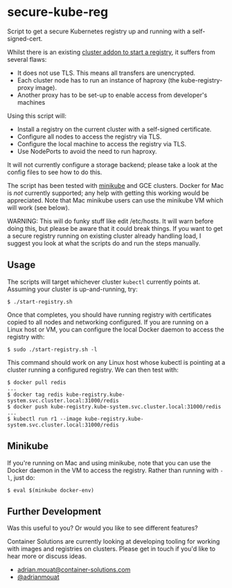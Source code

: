 # secure-kube-reg
Script to get a secure Kubernetes registry up and running with a
self-signed-cert.

Whilst there is an existing [cluster addon to start a registry](https://github.com/kubernetes/kubernetes/tree/master/cluster/addons/registry), it suffers from several flaws:

 - It does not use TLS. This means all transfers are unencrypted.
 - Each cluster node has to run an instance of haproxy (the kube-registry-proxy image).
 - Another proxy has to be set-up to enable access from developer's machines

Using this script will:

 - Install a registry on the current cluster with a self-signed certificate.
 - Configure all nodes to access the registry via TLS.
 - Configure the local machine to access the registry via TLS.
 - Use NodePorts to avoid the need to run haproxy.

It will not currently configure a storage backend; please take a look at the
config files to see how to do this.

The script has been tested with [minikube](https://github.com/kubernetes/minikube) and GCE clusters. Docker for Mac is _not_ currently supported; any help with getting this working would be appreciated. Note that Mac minikube users can use the minikube VM which will work (see below).

WARNING: This will do funky stuff like edit /etc/hosts. It will warn before
doing this, but please be aware that it could break things. If you want to get a
secure registry running on existing cluster already handling load, I suggest you
look at what the scripts do and run the steps manually.


## Usage

The scripts will target whichever cluster `kubectl` currently points at.
Assuming your cluster is up-and-running, try:

```
$ ./start-registry.sh
```

Once that completes, you should have running registry with certificates copied
to all nodes and networking configured. If you are running on a Linux host or
VM, you can configure the local Docker daemon to access the registry with:

```
$ sudo ./start-registry.sh -l
```

This command should work on any Linux host whose kubectl is pointing at a
cluster running a configured registry. We can then test with:


```
$ docker pull redis
...
$ docker tag redis kube-registry.kube-system.svc.cluster.local:31000/redis
$ docker push kube-registry.kube-system.svc.cluster.local:31000/redis
...
$ kubectl run r1 --image kube-registry.kube-system.svc.cluster.local:31000/redis
```

## Minikube

If you're running on Mac and using minikube, note that you can use the Docker
daemon in the VM to access the registry. Rather than running with `-l`, just do:

```
$ eval $(minkube docker-env)
```

## Further Development

Was this useful to you? Or would you like to see different features? 

Container Solutions are currently looking at developing tooling for working with
images and registries on clusters. Please get in touch if you'd like to hear
more or discuss ideas.

 - adrian.mouat@container-solutions.com
 - [@adrianmouat](https://twitter.com/adrianmouat)

